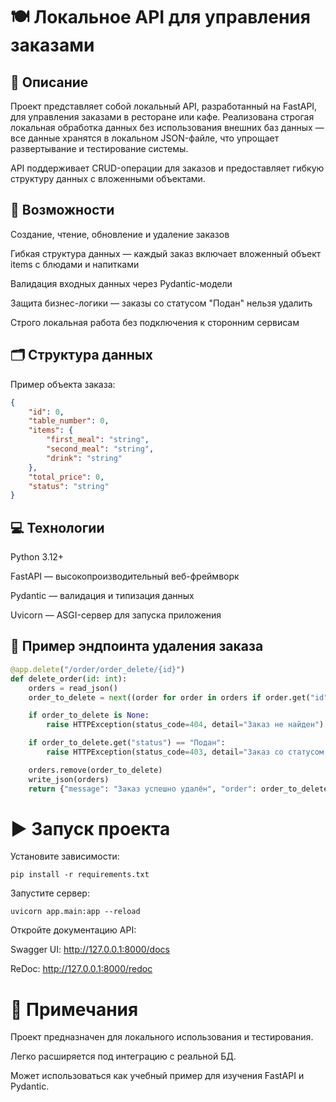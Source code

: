 # 🍽 Локальное API для управления заказами
## 📌 Описание

Проект представляет собой локальный API, разработанный на FastAPI, для управления заказами в ресторане или кафе.
Реализована строгая локальная обработка данных без использования внешних баз данных — все данные хранятся в локальном JSON-файле, что упрощает развертывание и тестирование системы.

API поддерживает CRUD-операции для заказов и предоставляет гибкую структуру данных с вложенными объектами.

## 🚀 Возможности

Создание, чтение, обновление и удаление заказов

Гибкая структура данных — каждый заказ включает вложенный объект items с блюдами и напитками

Валидация входных данных через Pydantic-модели

Защита бизнес-логики — заказы со статусом "Подан" нельзя удалить

Строго локальная работа без подключения к сторонним сервисам

## 🗂 Структура данных

Пример объекта заказа:
```json
{
    "id": 0,
    "table_number": 0,
    "items": {
        "first_meal": "string",
        "second_meal": "string",
        "drink": "string"
    },
    "total_price": 0,
    "status": "string"
}
```
## 💻 Технологии

Python 3.12+

FastAPI — высокопроизводительный веб-фреймворк

Pydantic — валидация и типизация данных

Uvicorn — ASGI-сервер для запуска приложения

## 📜 Пример эндпоинта удаления заказа
```python
@app.delete("/order/order_delete/{id}")
def delete_order(id: int):
    orders = read_json()
    order_to_delete = next((order for order in orders if order.get("id") == id), None)

    if order_to_delete is None:
        raise HTTPException(status_code=404, detail="Заказ не найден")

    if order_to_delete.get("status") == "Подан":
        raise HTTPException(status_code=403, detail="Заказ со статусом 'Подан' не может быть удалён")

    orders.remove(order_to_delete)
    write_json(orders)
    return {"message": "Заказ успешно удалён", "order": order_to_delete}
```

# ▶ Запуск проекта

Установите зависимости:
```
pip install -r requirements.txt
```
Запустите сервер:
```
uvicorn app.main:app --reload
```
Откройте документацию API:

Swagger UI: http://127.0.0.1:8000/docs

ReDoc: http://127.0.0.1:8000/redoc

# 📌 Примечания

Проект предназначен для локального использования и тестирования.

Легко расширяется под интеграцию с реальной БД.

Может использоваться как учебный пример для изучения FastAPI и Pydantic.
